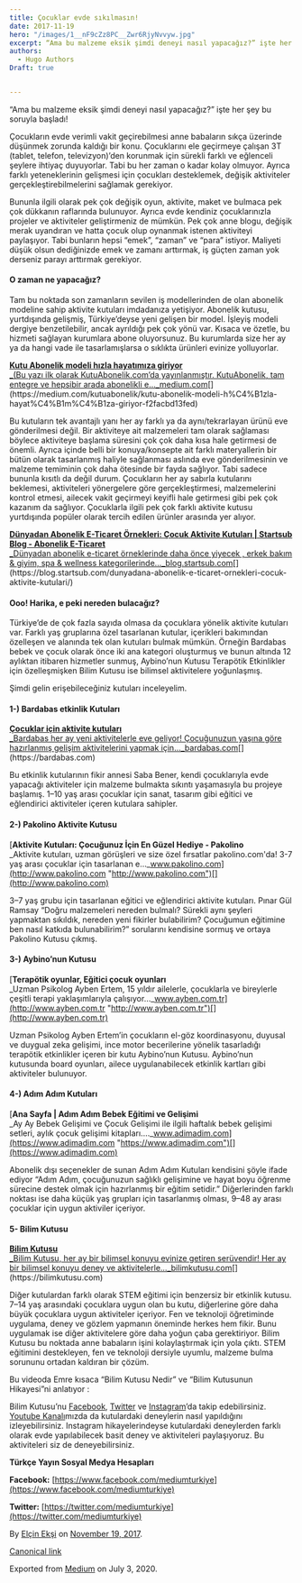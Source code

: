 ```yaml
---
title: Çocuklar evde sıkılmasın!
date: 2017-11-19
hero: "/images/1__nF9cZz8PC__Zwr6RjyNvvyw.jpg"
excerpt: “Ama bu malzeme eksik şimdi deneyi nasıl yapacağız?” işte her şey bu soruyla başladı!
authors:
  - Hugo Authors
Draft: true


---
```


“Ama bu malzeme eksik şimdi deneyi nasıl yapacağız?” işte her şey bu soruyla başladı!

Çocukların evde verimli vakit geçirebilmesi anne babaların sıkça üzerinde düşünmek zorunda kaldığı bir konu. Çocuklarını ele geçirmeye çalışan 3T (tablet, telefon, televizyon)’den korunmak için sürekli farklı ve eğlenceli şeylere ihtiyaç duyuyorlar. Tabi bu her zaman o kadar kolay olmuyor. Ayrıca farklı yeteneklerinin gelişmesi için çocukları desteklemek, değişik aktiviteler gerçekleştirebilmelerini sağlamak gerekiyor.

Bununla ilgili olarak pek çok değişik oyun, aktivite, maket ve bulmaca pek çok dükkanın raflarında bulunuyor. Ayrıca evde kendiniz çocuklarınızla projeler ve aktiviteler geliştirmeniz de mümkün. Pek çok anne blogu, değişik merak uyandıran ve hatta çocuk olup oynanmak istenen aktiviteyi paylaşıyor. Tabi bunların hepsi “emek”, “zaman” ve “para” istiyor. Maliyeti düşük olsun dediğinizde emek ve zamanı arttırmak, iş güçten zaman yok derseniz parayı arttırmak gerekiyor.

#### O zaman ne yapacağız?

Tam bu noktada son zamanların sevilen iş modellerinden de olan abonelik modeline sahip aktivite kutuları imdadanıza yetişiyor. Abonelik kutusu, yurtdışında gelişmiş, Türkiye’deyse yeni gelişen bir model. İşleyiş modeli dergiye benzetilebilir, ancak ayrıldığı pek çok yönü var. Kısaca ve özetle, bu hizmeti sağlayan kurumlara abone oluyorsunuz. Bu kurumlarda size her ay ya da hangi vade ile tasarlamışlarsa o sıklıkta ürünleri evinize yolluyorlar.

[**Kutu Abonelik modeli hızla hayatımıza giriyor**  
_(Bu yazı ilk olarak KutuAbonelik.com’da yayınlanmıştır. KutuAbonelik, tam entegre ve hepsibir arada abonelikli e…_medium.com](https://medium.com/kutuabonelik/kutu-abonelik-modeli-h%C4%B1zla-hayat%C4%B1m%C4%B1za-giriyor-f2facbd13fed "https://medium.com/kutuabonelik/kutu-abonelik-modeli-h%C4%B1zla-hayat%C4%B1m%C4%B1za-giriyor-f2facbd13fed")[](https://medium.com/kutuabonelik/kutu-abonelik-modeli-h%C4%B1zla-hayat%C4%B1m%C4%B1za-giriyor-f2facbd13fed)

Bu kutuların tek avantajlı yanı her ay farklı ya da aynı/tekrarlayan ürünü eve gönderilmesi değil. Bir aktiviteye ait malzemeleri tam olarak sağlaması böylece aktiviteye başlama süresini çok çok daha kısa hale getirmesi de önemli. Ayrıca içinde belli bir konuya/konsepte ait farklı materyallerin bir bütün olarak tasarlanmış haliyle sağlanması aslında eve gönderilmesinin ve malzeme temiminin çok daha ötesinde bir fayda sağlıyor. Tabi sadece bununla kısıtlı da değil durum. Çocukların her ay sabırla kutularını beklemesi, aktiviteleri yönergelere göre gerçekleştirmesi, malzemelerini kontrol etmesi, ailecek vakit geçirmeyi keyifli hale getirmesi gibi pek çok kazanım da sağlıyor. Çocuklarla ilgili pek çok farklı aktivite kutusu yurtdışında popüler olarak tercih edilen ürünler arasında yer alıyor.

[**Dünyadan Abonelik E-Ticaret Örnekleri: Çocuk Aktivite Kutuları | Startsub Blog - Abonelik E-Ticaret**  
_Dünyadan abonelik e-ticaret örneklerinde daha önce yiyecek , erkek bakım & giyim, spa & wellness kategorilerinde…_blog.startsub.com](https://blog.startsub.com/dunyadana-abonelik-e-ticaret-ornekleri-cocuk-aktivite-kutulari/ "https://blog.startsub.com/dunyadana-abonelik-e-ticaret-ornekleri-cocuk-aktivite-kutulari/")[](https://blog.startsub.com/dunyadana-abonelik-e-ticaret-ornekleri-cocuk-aktivite-kutulari/)

#### Ooo! Harika, e peki nereden bulacağız?

Türkiye’de de çok fazla sayıda olmasa da çocuklara yönelik aktivite kutuları var. Farklı yaş gruplarına özel tasarlanan kutular, içerikleri bakımından özelleşen ve alanında tek olan kutuları bulmak mümkün. Örneğin Bardabas bebek ve çocuk olarak önce iki ana kategori oluşturmuş ve bunun altında 12 aylıktan itibaren hizmetler sunmuş, Aybino’nun Kutusu Terapötik Etkinlikler için özelleşmişken Bilim Kutusu ise bilimsel aktivitelere yoğunlaşmış.

Şimdi gelin erişebileceğiniz kutuları inceleyelim.

#### 1-) Bardabas etkinlik Kutuları

[**Çocuklar için aktivite kutuları**  
_Bardabas her ay yeni aktivitelerle eve geliyor! Çocuğunuzun yaşına göre hazırlanmış gelişim aktivitelerini yapmak için…_bardabas.com](https://bardabas.com "https://bardabas.com")[](https://bardabas.com)

Bu etkinlik kutularının fikir annesi Saba Bener, kendi çocuklarıyla evde yapacağı aktiviteler için malzeme bulmakta sıkıntı yaşamasıyla bu projeye başlamış. 1–10 yaş arası çocuklar için sanat, tasarım gibi eğitici ve eğlendirici aktiviteler içeren kutulara sahipler.

#### 2-) Pakolino Aktivite Kutusu

[**Aktivite Kutuları: Çocuğunuz İçin En Güzel Hediye - Pakolino**  
_Aktivite kutuları, uzman görüşleri ve size özel fırsatlar pakolino.com'da! 3-7 yaş arası çocuklar için tasarlanan e…_www.pakolino.com](http://www.pakolino.com "http://www.pakolino.com")[](http://www.pakolino.com)

3–7 yaş grubu için tasarlanan eğitici ve eğlendirici aktivite kutuları. Pınar Gül Ramsay “Doğru malzemeleri nereden bulmalı? Sürekli aynı şeyleri yapmaktan sıkıldık, nereden yeni fikirler bulabilirim? Çocuğumun eğitimine ben nasıl katkıda bulunabilirim?” sorularını kendisine sormuş ve ortaya Pakolino Kutusu çıkmış.

#### 3-) Aybino’nun Kutusu

[**Terapötik oyunlar, Eğitici çocuk oyunları**  
_Uzman Psikolog Ayben Ertem, 15 yıldır ailelerle, çocuklarla ve bireylerle çeşitli terapi yaklaşımlarıyla çalışıyor…_www.ayben.com.tr](http://www.ayben.com.tr "http://www.ayben.com.tr")[](http://www.ayben.com.tr)

Uzman Psikolog Ayben Ertem’in çocukların el-göz koordinasyonu, duyusal ve duygual zeka gelişimi, ince motor becerilerine yönelik tasarladığı terapötik etkinlikler içeren bir kutu Aybino’nun Kutusu. Aybino’nun kutusunda board oyunları, ailece uygulanabilecek etkinlik kartları gibi aktiviteler bulunuyor.

#### 4-) Adım Adım Kutuları

[**Ana Sayfa | Adım Adım Bebek Eğitimi ve Gelişimi**  
_Ay Ay Bebek Gelişimi ve Çocuk Gelişimi ile ilgili haftalık bebek gelişimi setleri, aylık çocuk gelişimi kitapları.…_www.adimadim.com](https://www.adimadim.com "https://www.adimadim.com")[](https://www.adimadim.com)

Abonelik dışı seçenekler de sunan Adım Adım Kutuları kendisini şöyle ifade ediyor “Adım Adım, çocuğunuzun sağlıklı gelişimine ve hayat boyu öğrenme sürecine destek olmak için hazırlanmış bir eğitim setidir.” Diğerlerinden farklı noktası ise daha küçük yaş grupları için tasarlanmış olması, 9–48 ay arası çocuklar için uygun aktiviler içeriyor.

#### 5- Bilim Kutusu

[**Bilim Kutusu**  
_Bilim Kutusu, her ay bir bilimsel konuyu evinize getiren serüvendir! Her ay bir bilimsel konuyu deney ve aktivitelerle…_bilimkutusu.com](https://bilimkutusu.com "https://bilimkutusu.com")[](https://bilimkutusu.com)

Diğer kutulardan farklı olarak STEM eğitimi için benzersiz bir etkinlik kutusu. 7–14 yaş arasındaki çocuklara uygun olan bu kutu, diğerlerine göre daha büyük çocuklara uygun aktiviteler içeriyor. Fen ve teknoloji öğretiminde uygulama, deney ve gözlem yapmanın öneminde herkes hem fikir. Bunu uygulamak ise diğer aktivitelere göre daha yoğun çaba gerektiriyor. Bilim Kutusu bu noktada anne babaların işini kolaylaştırmak için yola çıktı. STEM eğitimini destekleyen, fen ve teknoloji dersiyle uyumlu, malzeme bulma sorununu ortadan kaldıran bir çözüm.

Bu videoda Emre kısaca “Bilim Kutusu Nedir” ve “Bilim Kutusunun Hikayesi”ni anlatıyor :

Bilim Kutusu’nu [Facebook](https://facebook.com/bilimkutusucom), [Twitter](https://twitter.com/bilimkutusucom) ve [Instagram](https://instagram.com/bilimkutusucom)’da takip edebilirsiniz. [Youtube Kanalı](https://www.youtube.com/channel/UCwRy2pkOr4Khu6G7Ag7VZqA)mızda da kutulardaki deneylerin nasıl yapıldığını izleyebilirsiniz. Instagram hikayelerindeyse kutulardaki deneylerden farklı olarak evde yapılabilecek basit deney ve aktiviteleri paylaşıyoruz. Bu aktiviteleri siz de deneyebilirsiniz.

**Türkçe Yayın Sosyal Medya Hesapları**

**Facebook:** [https://www.facebook.com/mediumturkiye](https://www.facebook.com/mediumturkiye)

**Twitter:** [https://twitter.com/mediumturkiye](https://twitter.com/mediumturkiye)

By [Elçin Ekşi](https://medium.com/@Elcin) on [November 19, 2017](https://medium.com/p/e6585ea4ce45).

[Canonical link](https://medium.com/@Elcin/%C3%A7ocuklar-evde-s%C4%B1k%C4%B1lmas%C4%B1n-e6585ea4ce45)

Exported from [Medium](https://medium.com) on July 3, 2020.